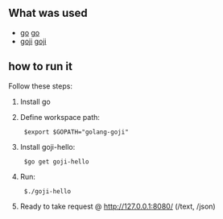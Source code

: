 ## What was used
* [go] [go]
* [goji] [goji]

## how to run it

Follow these steps:

1. Install go
2. Define workspace path:

		$export $GOPATH="golang-goji"

3. Install goji-hello:

		$go get goji-hello

3. Run:

		$./goji-hello

4. Ready to take request @ http://127.0.0.1:8080/ (/text, /json)

[go]: http://golang.org/
[goji]: https://goji.io/
